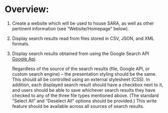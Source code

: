 # Overview:
1. Create a website which will be used to house SARA, as well as other pertinent information (see “Website/Homepage” below).
2. Display search results read from files stored in CSV, JSON, and XML formats.
3. Display search results obtained from using the Google Search API [Google Api](
https://developers.google.com/custom-search/v1/overview).

	Regardless of the source of the search results (file, Google API, or custom search engine) – the presentation styling should be the same. This should all be controlled using an external stylesheet (CSS).
	In addition, each displayed search result should have a checkbox next to it, and users should be able to save whichever search results they have checked to any of the three file types mentioned above. (The standard “Select All” and “Deselect All” options should be provided.) This write feature should be available across all sources of search results.
